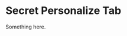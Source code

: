 [title]: # (Secret Personalize Tab)
[tags]: # (XXX)
[priority]: # (4744)
# Secret Personalize Tab
Something here.
